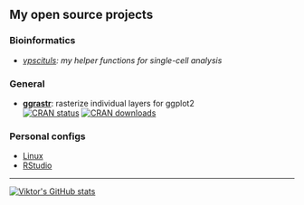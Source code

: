 ## My open source projects

### Bioinformatics

- *[vpscituls](https://github.com/VPetukhov/vpscutils): my helper functions for single-cell analysis*

### General

- **[ggrastr](https://github.com/VPetukhov/ggrastr)**: rasterize individual layers for ggplot2  
  [![CRAN status](https://www.r-pkg.org/badges/version/ggrastr)](https://cran.r-project.org/package=ggrastr) [![CRAN downloads](https://cranlogs.r-pkg.org/badges/ggrastr)](https://cran.r-project.org/package=ggrastr)

### Personal configs

- [Linux](https://github.com/VPetukhov/linux_configs)
- [RStudio](https://github.com/VPetukhov/rstudio_config)

---

[![Viktor's GitHub stats](https://github-readme-stats.vercel.app/api?username=vpetukhov)](https://github.com/anuraghazra/github-readme-stats)
